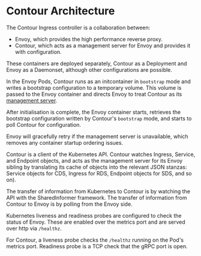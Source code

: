 # Contour Architecture

The Contour Ingress controller is a collaboration between:

* Envoy, which provides the high performance reverse proxy.
* Contour, which acts as a management server for Envoy and provides it with configuration.

These containers are deployed separately, Contour as a Deployment and Envoy as a Daemonset, although other configurations are possible.

In the Envoy Pods, Contour runs as an initcontainer in `bootstrap` mode and writes a bootstrap configuration to a temporary volume.
This volume is passed to the Envoy container and directs Envoy to treat Contour as its [management server](https://www.envoyproxy.io/docs/envoy/v1.11.2/api-docs/xds_protocol).

After initialisation is complete, the Envoy container starts, retrieves the bootstrap configuration written by Contour's `bootstrap` mode, and starts to poll Contour for configuration.

Envoy will gracefully retry if the management server is unavailable, which removes any container startup ordering issues.

Contour is a client of the Kubernetes API. Contour watches Ingress, Service, and Endpoint objects, and acts as the management server for its Envoy sibling by translating its cache of objects into the relevant JSON stanzas: Service objects for CDS, Ingress for RDS, Endpoint objects for SDS, and so on).

The transfer of information from Kubernetes to Contour is by watching the API with the SharedInformer framework.
The transfer of information from Contour to Envoy is by polling from the Envoy side.

Kubernetes liveness and readiness probes are configured to check the status of Envoy.
These are enabled over the metrics port and are served over http via `/healthz`.

For Contour, a liveness probe checks the `/healthz` running on the Pod's metrics port.
Readiness probe is a TCP check that the gRPC port is open.
